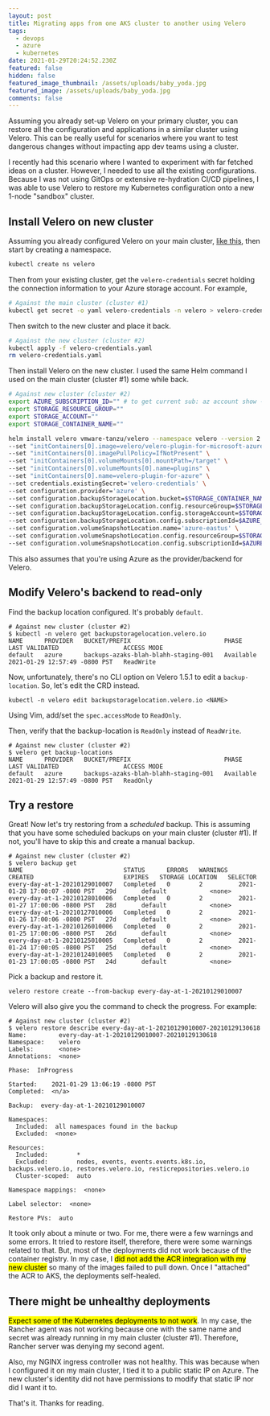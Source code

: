 ```yaml
---
layout: post
title: Migrating apps from one AKS cluster to another using Velero
tags:
  - devops
  - azure
  - kubernetes
date: 2021-01-29T20:24:52.230Z
featured: false
hidden: false
featured_image_thumbnail: /assets/uploads/baby_yoda.jpg
featured_image: /assets/uploads/baby_yoda.jpg
comments: false
---
```

Assuming you already set-up Velero on your primary cluster, you can restore all the configuration and applications in a similar cluster using Velero. This can be really useful for scenarios where you want to test dangerous changes without impacting app dev teams using a cluster. 

I recently had this scenario where I wanted to experiment with far fetched ideas on a cluster. However, I needed to use all the existing configurations. Because I was not using GitOps or extensive re-hydration CI/CD pipelines, I was able to use Velero to restore my Kubernetes configuration onto a new 1-node "sandbox" cluster.

<!--more--> 

## Install Velero on new cluster

Assuming you already configured Velero on your main cluster, [like this](https://gaunacode.com/aks-best-practice-backing-up-aks-with-velero), then start by creating a namespace.

``` bash
kubectl create ns velero
```

Then from your existing cluster, get the `velero-credentials` secret holding the connection information to your Azure storage account. For example, 

``` bash
# Against the main cluster (cluster #1)
kubectl get secret -o yaml velero-credentials -n velero > velero-credentials.yaml
```
Then switch to the new cluster and place it back. 

``` bash
# Against the new cluster (cluster #2)
kubectl apply -f velero-credentials.yaml   
rm velero-credentials.yaml 
```

Then install Velero on the new cluster. I used the same Helm command I used on the main cluster (cluster #1) some while back.

``` bash
# Against new cluster (cluster #2)
export AZURE_SUBSCRIPTION_ID="" # to get current sub: az account show --query "id" -o tsv
export STORAGE_RESOURCE_GROUP="" 
export STORAGE_ACCOUNT=""
export STORAGE_CONTAINER_NAME=""

helm install velero vmware-tanzu/velero --namespace velero --version 2.13.2 \
--set "initContainers[0].image=velero/velero-plugin-for-microsoft-azure:v1.1.0" \
--set "initContainers[0].imagePullPolicy=IfNotPresent" \
--set "initContainers[0].volumeMounts[0].mountPath=/target" \
--set "initContainers[0].volumeMounts[0].name=plugins" \
--set "initContainers[0].name=velero-plugin-for-azure" \
--set credentials.existingSecret='velero-credentials' \
--set configuration.provider='azure' \
--set configuration.backupStorageLocation.bucket=$STORAGE_CONTAINER_NAME \
--set configuration.backupStorageLocation.config.resourceGroup=$STORAGE_RESOURCE_GROUP \
--set configuration.backupStorageLocation.config.storageAccount=$STORAGE_ACCOUNT \
--set configuration.backupStorageLocation.config.subscriptionId=$AZURE_SUBSCRIPTION_ID \
--set configuration.volumeSnapshotLocation.name='azure-eastus' \
--set configuration.volumeSnapshotLocation.config.resourceGroup=$STORAGE_RESOURCE_GROUP \
--set configuration.volumeSnapshotLocation.config.subscriptionId=$AZURE_SUBSCRIPTION_ID
```

This also assumes that you're using Azure as the provider/backend for Velero.

## Modify Velero's backend to read-only

Find the backup location configured. It's probably `default`.
``` shell
# Against new cluster (cluster #2)
$ kubectl -n velero get backupstoragelocation.velero.io
NAME      PROVIDER   BUCKET/PREFIX                          PHASE       LAST VALIDATED                  ACCESS MODE
default   azure      backups-azaks-blah-blahh-staging-001   Available   2021-01-29 12:57:49 -0800 PST   ReadWrite
```
Now, unfortunately, there's no CLI option on Velero 1.5.1 to edit a `backup-location`. So, let's edit the CRD instead.

```
kubectl -n velero edit backupstoragelocation.velero.io <NAME>
```
Using Vim, add/set the `spec.accessMode` to `ReadOnly`.

Then, verify that the backup-location is `ReadOnly` instead of `ReadWrite`.

``` shell
# Against new cluster (cluster #2)
$ velero get backup-locations                                                                                                                                                              
NAME      PROVIDER   BUCKET/PREFIX                          PHASE       LAST VALIDATED                  ACCESS MODE
default   azure      backups-azaks-blah-blahh-staging-001   Available   2021-01-29 12:57:49 -0800 PST   ReadOnly
```

## Try a restore

Great! Now let's try restoring from a _scheduled_ backup. This is assuming that you have some scheduled backups on your main cluster (cluster #1). If not, you'll have to skip this and create a manual backup.

``` shell
# Against new cluster (cluster #2)
$ velero backup get                                                                                                                                                                        
NAME                            STATUS      ERRORS   WARNINGS   CREATED                         EXPIRES   STORAGE LOCATION   SELECTOR
every-day-at-1-20210129010007   Completed   0        2          2021-01-28 17:00:07 -0800 PST   29d       default            <none>
every-day-at-1-20210128010006   Completed   0        2          2021-01-27 17:00:06 -0800 PST   28d       default            <none>
every-day-at-1-20210127010006   Completed   0        2          2021-01-26 17:00:06 -0800 PST   27d       default            <none>
every-day-at-1-20210126010006   Completed   0        2          2021-01-25 17:00:06 -0800 PST   26d       default            <none>
every-day-at-1-20210125010005   Completed   0        2          2021-01-24 17:00:05 -0800 PST   25d       default            <none>
every-day-at-1-20210124010005   Completed   0        2          2021-01-23 17:00:05 -0800 PST   24d       default            <none>
```

Pick a backup and restore it.

``` shell
velero restore create --from-backup every-day-at-1-20210129010007
```

Velero will also give you the command to check the progress. For example:
``` shell
# Against new cluster (cluster #2)
$ velero restore describe every-day-at-1-20210129010007-20210129130618
Name:         every-day-at-1-20210129010007-20210129130618
Namespace:    velero
Labels:       <none>
Annotations:  <none>

Phase:  InProgress

Started:    2021-01-29 13:06:19 -0800 PST
Completed:  <n/a>

Backup:  every-day-at-1-20210129010007

Namespaces:
  Included:  all namespaces found in the backup
  Excluded:  <none>

Resources:
  Included:        *
  Excluded:        nodes, events, events.events.k8s.io, backups.velero.io, restores.velero.io, resticrepositories.velero.io
  Cluster-scoped:  auto

Namespace mappings:  <none>

Label selector:  <none>

Restore PVs:  auto

```

It took only about a minute or two. For me, there were a few warnings and some errors. It tried to restore itself, therefore, there were some warnings related to that. But, most of the deployments did not work because of the container registry. In my case, I <mark>did not add the ACR integration with my new cluster</mark> so many of the images failed to pull down. Once I "attached" the ACR to AKS,  the deployments self-healed. 

## There might be unhealthy deployments

<mark>Expect some of the Kubernetes deployments to not work</mark>. In my case, the Rancher agent was not working because one with the same name and secret was already running in my main cluster (cluster #1). Therefore, Rancher server was denying my second agent.

Also, my NGINX ingress controller was not healthy. This was because when I configured it on my main cluster, I tied it to a public static IP on Azure. The new cluster's identity did not have permissions to modify that static IP nor did I want it to.

That's it. Thanks for reading.



